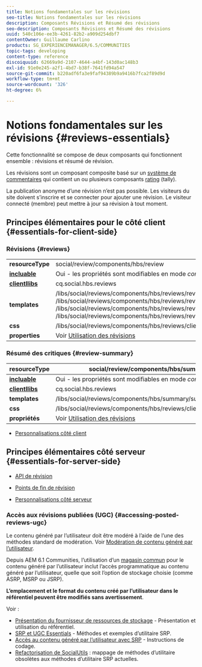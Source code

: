 ```yaml
---
title: Notions fondamentales sur les révisions
seo-title: Notions fondamentales sur les révisions
description: Composants Révisions et Résumé des révisions
seo-description: Composants Révisions et Résumé des révisions
uuid: 540c106e-ee3b-4261-82b2-a909d254dbf7
contentOwner: Guillaume Carlino
products: SG_EXPERIENCEMANAGER/6.5/COMMUNITIES
topic-tags: developing
content-type: reference
discoiquuid: 62669a9d-2107-4644-a4bf-143d0ac148b3
exl-id: 91e0e245-a2f1-4bd7-b38f-7641fd94a547
source-git-commit: b220adf6fa3e9faf94389b9a9416b7fca2f89d9d
workflow-type: tm+mt
source-wordcount: '326'
ht-degree: 6%

---
```


# Notions fondamentales sur les révisions {#reviews-essentials}

Cette fonctionnalité se compose de deux composants qui fonctionnent ensemble : révisions et résumé de révision.

Les révisions sont un composant composite basé sur un [système de commentaires](essentials-comments.md) qui contient un ou plusieurs composants [rating](rating-basics.md) (tally).

La publication anonyme d’une révision n’est pas possible. Les visiteurs du site doivent s’inscrire et se connecter pour ajouter une révision. Le visiteur connecté (membre) peut mettre à jour sa révision à tout moment.

## Principes élémentaires pour le côté client {#essentials-for-client-side}

### Révisions {#reviews}

<table>
 <tbody>
  <tr>
   <td> <strong>resourceType</strong></td>
   <td>social/review/components/hbs/review</td>
  </tr>
  <tr>
   <td> <a href="scf.md#add-or-include-a-communities-component"><strong>incluable</strong></a></td>
   <td>Oui - les propriétés sont modifiables en mode <i>conception </i></td>
  </tr>
  <tr>
   <td> <a href="client-customize.md#clientlibs-for-scf"><strong>clientllibs</strong></a></td>
   <td>cq.social.hbs.reviews</td>
  </tr>
  <tr>
   <td> <strong>templates</strong></td>
   <td> /libs/social/reviews/components/hbs/reviews/reviews.hbs<br /> /libs/social/reviews/components/hbs/reviews/review/review.hbs<br /> /libs/social/reviews/components/hbs/reviews/review/status.hbs<br /> /libs/social/reviews/components/hbs/reviews/review/toolbar.hbs</td>
  </tr>
  <tr>
   <td> <strong>css</strong></td>
   <td> /libs/social/reviews/components/hbs/reviews/clientlibs/review.css</td>
  </tr>
  <tr>
   <td><strong>properties</strong></td>
   <td>Voir <a href="reviews.md">Utilisation des révisions</a></td>
  </tr>
 </tbody>
</table>

### Résumé des critiques {#review-summary}

| **resourceType** | social/review/components/hbs/summary |
|---|---|
| [**incluable**](scf.md#add-or-include-a-communities-component) | Oui - les propriétés sont modifiables en mode *conception* |
| [**clientllibs**](client-customize.md#clientlibs-for-scf) | cq.social.hbs.reviews |
| **templates** | /libs/social/reviews/components/hbs/summary/summary.hbs |
| **css** | /libs/social/reviews/components/hbs/reviews/clientlibs/review.css |
| **propriétés** | Voir [Utilisation des révisions](reviews.md) |

* [Personnalisations côté client](client-customize.md)

## Principes élémentaires côté serveur {#essentials-for-server-side}

* [API de révision](https://helpx.adobe.com/experience-manager/6-5/sites/developing/using/reference-materials/javadoc/com/adobe/cq/social/review/client/api/package-summary.html)

* [Points de fin de révision](https://helpx.adobe.com/experience-manager/6-5/sites/developing/using/reference-materials/javadoc/com/adobe/cq/social/review/client/endpoints/package-summary.html)

* [Personnalisations côté serveur](server-customize.md)

### Accès aux révisions publiées (UGC) {#accessing-posted-reviews-ugc}

Le contenu généré par l’utilisateur doit être modéré à l’aide de l’une des méthodes standard de modération.
Voir [Modération de contenu généré par l’utilisateur](moderate-ugc.md).

Depuis AEM 6.1 Communities, l’utilisation d’un [magasin commun](working-with-srp.md) pour le contenu généré par l’utilisateur inclut l’accès programmatique au contenu généré par l’utilisateur, quelle que soit l’option de stockage choisie (comme ASRP, MSRP ou JSRP).

**L’emplacement et le format du contenu créé par l’utilisateur dans le référentiel peuvent être modifiés sans avertissement**.

Voir :

* [Présentation du fournisseur de ressources de stockage](srp.md)  - Présentation et utilisation du référentiel.
* [SRP et UGC Essentials](srp-and-ugc.md)  - Méthodes et exemples d’utilitaire SRP.
* [Accès au contenu généré par l’utilisateur avec SRP](accessing-ugc-with-srp.md)  - Instructions de codage.
* [Refactorisation de SocialUtils](socialutils.md)  : mappage de méthodes d’utilitaire obsolètes aux méthodes d’utilitaire SRP actuelles.
